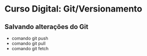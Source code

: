 # Curso Digital: Git/Versionamento

## Salvando alterações do Git
* comando git push
* comando git pull
* comando git fetch
